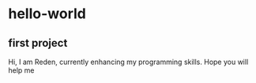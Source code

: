 # hello-world
first project 
---------------------------

Hi, I am Reden, currently enhancing my programming skills. Hope you will help me 
